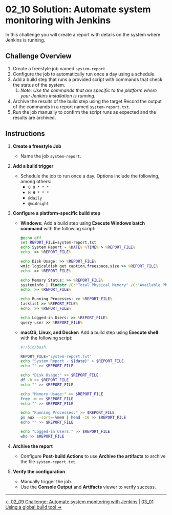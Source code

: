 # 02_10 Solution: Automate system monitoring with Jenkins

In this challenge you will create a report with details on the system where Jenkins is running.

## **Challenge Overview**

1. Create a freestyle job named `system-report`.
2. Configure the job to automatically run once a day using a schedule.
3. Add a build step that runs a provided script with commands that check the status of the system.
   1. *Note: Use the commands that are specific to the platform where your Jenkins installation is running.*
4. Archive the results of the build step using the target  Record the output of the commands in a report named `system-report.txt`.
5. Run the job manually to confirm the script runs as expected and the results are archived.

## **Instructions**

1. **Create a freestyle Job**

   - Name the job `system-report`.

2. **Add a build trigger**

   - Schedule the job to run once a day. Options include the following, among others:
     - `0 0 * * *`
     - `H H * * *`
     - `@daily`
     - `@midnight`

3. **Configure a platform-specific build step**

   - **Windows:** Add a build step using **Execute Windows batch command** with the following script:

      ```bat
      @echo off
      set REPORT_FILE=system-report.txt
      echo System Report - %DATE% %TIME% > %REPORT_FILE%
      echo. >> %REPORT_FILE%

      echo Disk Usage: >> %REPORT_FILE%
      wmic logicaldisk get caption,freespace,size >> %REPORT_FILE%
      echo. >> %REPORT_FILE%

      echo Memory Status: >> %REPORT_FILE%
      systeminfo | findstr /C:"Total Physical Memory" /C:"Available Physical Memory" >> %REPORT_FILE%
      echo. >> %REPORT_FILE%

      echo Running Processes: >> %REPORT_FILE%
      tasklist >> %REPORT_FILE%
      echo. >> %REPORT_FILE%

      echo Logged-in Users: >> %REPORT_FILE%
      query user >> %REPORT_FILE%
      ```

   - **macOS, Linux, and Docker:** Add a build step using **Execute shell** with the following script:

      ```bash
      #!/bin/bash

      REPORT_FILE="system-report.txt"
      echo "System Report - $(date)" > $REPORT_FILE
      echo "" >> $REPORT_FILE

      echo "Disk Usage:" >> $REPORT_FILE
      df -h >> $REPORT_FILE
      echo "" >> $REPORT_FILE

      echo "Memory Usage:" >> $REPORT_FILE
      free -m >> $REPORT_FILE
      echo "" >> $REPORT_FILE

      echo "Running Processes:" >> $REPORT_FILE
      ps aux --sort=-%mem | head -10 >> $REPORT_FILE
      echo "" >> $REPORT_FILE

      echo "Logged-in Users:" >> $REPORT_FILE
      who >> $REPORT_FILE
      ```

4. **Archive the report**

   - Configure **Post-build Actions** to use **Archive the artifacts** to archive the file `system-report.txt`.

5. **Verify the configuration**

   - Manually trigger the job.
   - Use the **Console Output** and **Artifacts** viewer to verify success.

<!-- FooterStart -->
---
[← 02_09 Challenge: Automate system monitoring with Jenkins](../02_09_challenge_automate_system_monitoring_with_jenkins/README.md) | [03_01 Using a global build tool →](../../ch3_job_workspaces_artifacts_parameters/03_01_using_a_global_build_tool/README.md)
<!-- FooterEnd -->
